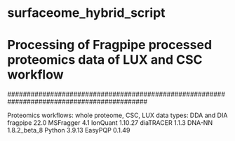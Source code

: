 # surfaceome_hybrid_script #################################################################
# Processing of Fragpipe processed proteomics data of LUX and CSC workflow   ###############
############################################################################################

Proteomics 
workflows:  whole proteome, CSC, LUX
data types: DDA and DIA
fragpipe 22.0 
  MSFragger 4.1
  IonQuant 1.10.27 
  diaTRACER 1.1.3 
  DNA-NN 1.8.2_beta_8
  Python 3.9.13 
  EasyPQP 0.1.49


